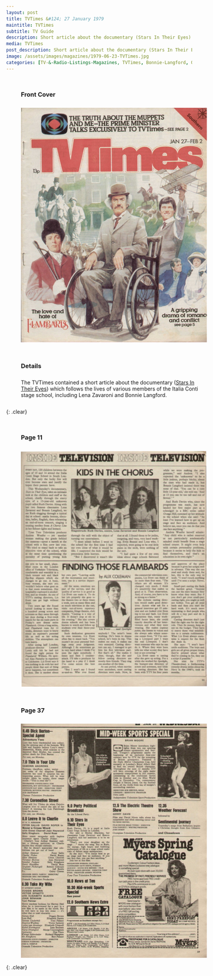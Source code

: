 ```yaml
---
layout: post
title: TVTimes &#124; 27 January 1979
maintitle: TVTimes
subtitle: TV Guide
description: Short article about the documentary (Stars In Their Eyes) which follows the lives of various members of the Italia Conti stage school, including Lena Zavaroni and Bonnie Langford.
media: TVTimes
post_description: Short article about the documentary (Stars In Their Eyes) which follows the lives of various members of the Italia Conti stage school, including Lena Zavaroni and Bonnie Langford.
image: /assets/images/magazines/1979-06-23-TVTimes.jpg
categories: [TV-&-Radio-Listings-Magazines, TVTimes, Bonnie-Langford, OnThisDay27January]
---
```


<figure class="fig1" id="front-cover">
<figcaption><h3>Front Cover</h3></figcaption>
<a href="/assets/images/magazines/tvtimes1.jpg"><img src="/assets/images/magazines/tvtimes1.jpg" class="full-width zoom-in"/></a>
</figure>

<figure class="fig2" id="details">
<figcaption><h3>Details</h3></figcaption>
<p>The TVTimes contained a short article about the documentary (<a href="/1979-01-31-stars-in-their-eyes">Stars In Their Eyes</a>) which follows the lives of various members of the Italia Conti stage school, including Lena Zavaroni and Bonnie Langford.</p>
</figure>

{: .clear}

<figure class="fig1" id="page-11">
<figcaption><h3>Page 11</h3></figcaption>
<a href="/assets/images/magazines/tvtimes2.jpg"><img src="/assets/images/magazines/tvtimes2.jpg" class="full-width zoom-in"/></a>
</figure>

<figure class="fig2" id="page-37">
<figcaption><h3>Page 37</h3></figcaption>
<a href="/assets/images/magazines/tvtimes3.jpg"><img src="/assets/images/magazines/tvtimes3.jpg" class="full-width zoom-in"/></a>
</figure>

<br />{: .clear}

<style>
.fig1 {float:left; width:49%;}

.fig2 {float:right; width:49%;}

figcaption {float:left; width:100%;}

@media screen and (orientation:portrait) {
.fig1 {float:left; width:100%;}
.fig2 {float:left; width:100%;}
figcaption {float:left; width:100%; margin-bottom: 10px;}
}
</style>

